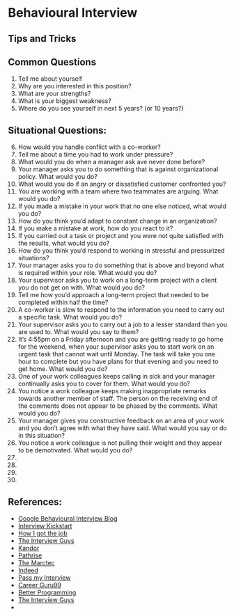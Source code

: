 # Behavioural Interview

## Tips and Tricks

## Common Questions

1. Tell me about yourself
2. Why are you interested in this position?
3. What are your strengths?
4. What is your biggest weakness?
5. Where do you see yourself in next 5 years? (or 10 years?)

## Situational Questions:

6. How would you handle conflict with a co-worker?
7. Tell me about a time you had to work under pressure?
8. What would you do when a manager ask ave never done before?
9. Your manager asks you to do something that is against organizational policy. What would you do?
10. What would you do if an angry or dissatisfied customer confronted you?
11. You are working with a team where two teammates are arguing. What would you do?
12. If you made a mistake in your work that no one else noticed, what would you do?
13. How do you think you’d adapt to constant change in an organization?
14. If you make a mistake at work, how do you react to it?
15. If you carried out a task or project and you were not quite satisfied with the results, what would you do?
16. How do you think you’d respond to working in stressful and pressurized situations?
17. Your manager asks you to do something that is above and beyond what is required within your role. What would you do?
18. Your supervisor asks you to work on a long-term project with a client you do not get on with. What would you do?
19. Tell me how you’d approach a long-term project that needed to be completed within half the time?
20. A co-worker is slow to respond to the information you need to carry out a specific task. What would you do?
21. Your supervisor asks you to carry out a job to a lesser standard than you are used to. What would you say to them?
22. It’s 4:55pm on a Friday afternoon and you are getting ready to go home for the weekend, when your supervisor asks you to start work on an urgent task that cannot wait until Monday. The task will take you one hour to complete but you have plans for that evening and you need to get home. What would you do?
23. One of your work colleagues keeps calling in sick and your manager continually asks you to cover for them. What would you do?
24. You notice a work colleague keeps making inappropriate remarks towards another member of staff. The person on the receiving end of the comments does not appear to be phased by the comments. What would you do?
25. Your manager gives you constructive feedback on an area of your work and you don’t agree with what they have said. What would you say or do in this situation?
26. You notice a work colleague is not pulling their weight and they appear to be demotivated. What would you do?
27.
28.
29.
30.

## References:

- [Google Behavioural Interview Blog](https://igotanoffer.com/blogs/tech/google-behavioral-interview)
- [Interview Kickstart](https://www.interviewkickstart.com/blog/google-behavioral-interview-questions-to-get-hired-at-google)
- [How I got the job](https://howigotjob.com/interview-questions/behavioral-interview-questions/)
- [The Interview Guys](https://theinterviewguys.com/google-interview-questions/)
- [Kandor](https://candor.co/interviews/google?page=2&tag=behavioral)
- [Pathrise](https://www.pathrise.com/guides/45-behavioral-interview-questions/)
- [The Marctec](https://www.themartec.com/insidelook/behavioral-interview-questions)
- [Indeed](https://www.indeed.com/career-advice/interviewing/most-common-behavioral-interview-questions-and-answers)
- [Pass my Interview](https://passmyinterview.com/google-interview/)
- [Career Guru99](https://career.guru99.com/top-10-behavioral-interview-questions-with-answers/)
- [Better Programming](https://betterprogramming.pub/hiring-managers-share-how-to-answer-behavioral-interview-questions-e78e0e9df572)
- [The Interview Guys](https://theinterviewguys.com/behavioral-interview-questions-and-answers-101/)
- 